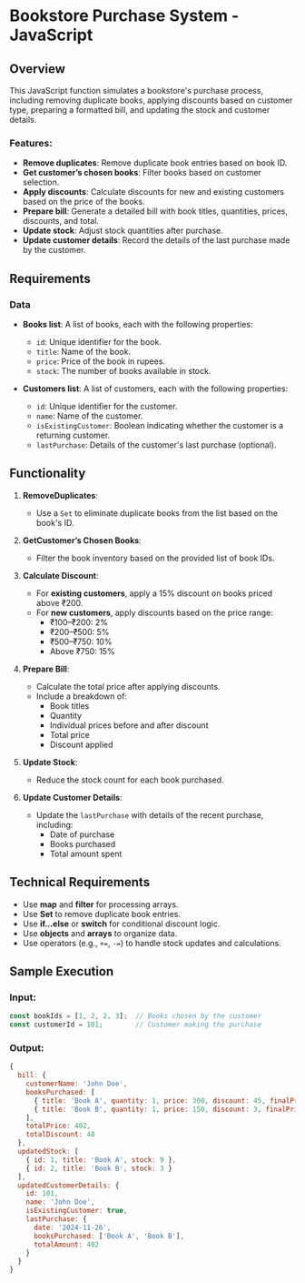 
# Bookstore Purchase System - JavaScript 

## Overview
This JavaScript function simulates a bookstore's purchase process, including removing duplicate books, applying discounts based on customer type, preparing a formatted bill, and updating the stock and customer details.

### Features:
- **Remove duplicates**: Remove duplicate book entries based on book ID.
- **Get customer’s chosen books**: Filter books based on customer selection.
- **Apply discounts**: Calculate discounts for new and existing customers based on the price of the books.
- **Prepare bill**: Generate a detailed bill with book titles, quantities, prices, discounts, and total.
- **Update stock**: Adjust stock quantities after purchase.
- **Update customer details**: Record the details of the last purchase made by the customer.


## Requirements

### Data
- **Books list**: A list of books, each with the following properties:
  - `id`: Unique identifier for the book.
  - `title`: Name of the book.
  - `price`: Price of the book in rupees.
  - `stock`: The number of books available in stock.

- **Customers list**: A list of customers, each with the following properties:
  - `id`: Unique identifier for the customer.
  - `name`: Name of the customer.
  - `isExistingCustomer`: Boolean indicating whether the customer is a returning customer.
  - `lastPurchase`: Details of the customer's last purchase (optional).


## Functionality

1. **RemoveDuplicates**:
   - Use a `Set` to eliminate duplicate books from the list based on the book's ID.

2. **GetCustomer’s Chosen Books**:
   - Filter the book inventory based on the provided list of book IDs.

3. **Calculate Discount**:
   - For **existing customers**, apply a 15% discount on books priced above ₹200.
   - For **new customers**, apply discounts based on the price range:
     - ₹100–₹200: 2%
     - ₹200–₹500: 5%
     - ₹500–₹750: 10%
     - Above ₹750: 15%

4. **Prepare Bill**:
   - Calculate the total price after applying discounts.
   - Include a breakdown of:
     - Book titles
     - Quantity
     - Individual prices before and after discount
     - Total price
     - Discount applied

5. **Update Stock**:
   - Reduce the stock count for each book purchased.

6. **Update Customer Details**:
   - Update the `lastPurchase` with details of the recent purchase, including:
     - Date of purchase
     - Books purchased
     - Total amount spent


## Technical Requirements

- Use **map** and **filter** for processing arrays.
- Use **Set** to remove duplicate book entries.
- Use **if...else** or **switch** for conditional discount logic.
- Use **objects** and **arrays** to organize data.
- Use operators (e.g., `+=`, `-=`) to handle stock updates and calculations.



## Sample Execution

### Input:
```javascript
const bookIds = [1, 2, 2, 3];  // Books chosen by the customer
const customerId = 101;        // Customer making the purchase
```

### Output:
```javascript
{
  bill: {
    customerName: 'John Doe',
    booksPurchased: [
      { title: 'Book A', quantity: 1, price: 300, discount: 45, finalPrice: 255 },
      { title: 'Book B', quantity: 1, price: 150, discount: 3, finalPrice: 147 }
    ],
    totalPrice: 402,
    totalDiscount: 48
  },
  updatedStock: [
    { id: 1, title: 'Book A', stock: 9 },
    { id: 2, title: 'Book B', stock: 3 }
  ],
  updatedCustomerDetails: {
    id: 101,
    name: 'John Doe',
    isExistingCustomer: true,
    lastPurchase: {
      date: '2024-11-26',
      booksPurchased: ['Book A', 'Book B'],
      totalAmount: 402
    }
  }
}










